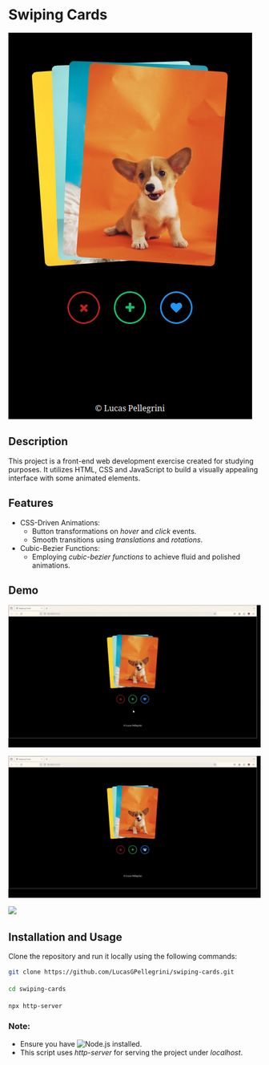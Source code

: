 # Swiping Cards

![](https://github.com/LucasGPellegrini/swiping-cards/blob/main/media/main.png)

## Description

This project is a front-end web development exercise created for studying purposes. It utilizes HTML, CSS and JavaScript to build a visually appealing interface with some animated elements.

## Features
- CSS-Driven Animations:
    - Button transformations on *hover* and *click* events.
    - Smooth transitions using *translations* and *rotations*. 
- Cubic-Bezier Functions:
    - Employing *cubic-bezier functions* to achieve fluid and polished animations.

## Demo


![](https://github.com/LucasGPellegrini/swiping-cards/blob/main/media/preview1.gif)

![](https://github.com/LucasGPellegrini/swiping-cards/blob/main/media/preview2.gif)

![](https://github.com/LucasGPellegrini/swiping-cards/blob/main/media/preview3.gif)

## Installation and Usage

Clone the repository and run it locally using the following commands:

```bash
git clone https://github.com/LucasGPellegrini/swiping-cards.git

cd swiping-cards

npx http-server
```
### Note:

- Ensure you have ![Node.js](https://nodejs.org/en) installed.
- This script uses *http-server* for serving the project under *localhost*.

